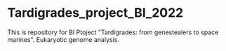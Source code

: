 # Tardigrades_project_BI_2022
This is repository for BI Ptoject "Tardigrades: from genestealers to space marines". Eukaryotic genome analysis.
